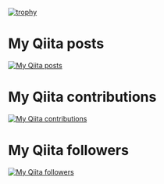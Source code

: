 [![trophy](https://github-profile-trophy.vercel.app/?username=YukiMiyatake)](https://github.com/ryo-ma/github-profile-trophy)
# My Qiita posts
[![My Qiita posts](https://qiita-badge.apiapi.app/s/mikkame/posts.svg)](http://qiita.com/YukiMiyatake)
# My Qiita contributions
[![My Qiita contributions](https://qiita-badge.apiapi.app/s/mikkame/contributions.svg)](http://qiita.com/YukiMiyatake)
# My Qiita followers
[![My Qiita followers](https://qiita-badge.apiapi.app/s/mikkame/followers.svg)](http://qiita.com/YukiMiyatake)

<!--
**YukiMiyatake/YukiMiyatake** is a ✨ _special_ ✨ repository because its `README.md` (this file) appears on your GitHub profile.

Here are some ideas to get you started:

- 🔭 I’m currently working on ...
- 🌱 I’m currently learning ...
- 👯 I’m looking to collaborate on ...
- 🤔 I’m looking for help with ...
- 💬 Ask me about ...
- 📫 How to reach me: ...
- 😄 Pronouns: ...
- ⚡ Fun fact: ...
-->
